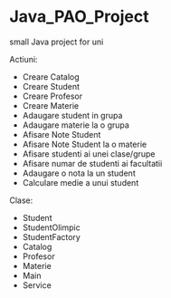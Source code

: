 # Java_PAO_Project
small Java project for uni

Actiuni:
- Creare Catalog 
- Creare Student
- Creare Profesor
- Creare Materie
- Adaugare student in grupa
- Adaugare materie la o grupa
- Afisare Note Student 
- Afisare Note Student la o materie
- Afisare studenti ai unei clase/grupe
- Afisare numar de studenti ai facultatii
- Adaugare o nota la un student
- Calculare medie a unui student

Clase:
- Student 
 - StudentOlimpic
- StudentFactory
- Catalog
- Profesor
- Materie
- Main
- Service
